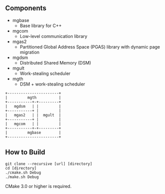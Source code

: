 
Components
----------

- mgbase
    - Base library for C++
- mgcom
    - Low-level communication library
- mgas2
    - Partitioned Global Address Space (PGAS) library with dynamic page migration
- mgdsm
    - Distributed Shared Memory (DSM)
- mgult
    - Work-stealing scheduler
- mgth
    - DSM + work-stealing scheduler

```
+-----------------------+
|         mgth          |
+-----------+-+---------+
|   mgdsm   | |         |
+-----------+ |         |
|   mgas2   | |  mgult  |
+-----------+ |         |
|   mgcom   | |         |
+-----------+-+---------+
|         mgbase        |
+-----------------------+
```


How to Build
------------

```
git clone --recursive [url] [directory]
cd [directory]
./cmake.sh Debug
./make.sh Debug
```

CMake 3.0 or higher is required.


